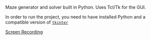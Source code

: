 Maze generator and solver built in Python. Uses Tcl/Tk for the GUI.

In order to run the project, you need to have installed Python and a compatible version of [`tkinter`](https://docs.python.org/3/library/tk.html)

[Screen Recording](https://github.com/npace/maze-solver-py/assets/1901561/41e4cf53-2d27-4ee9-9574-e17dcbc84481)
